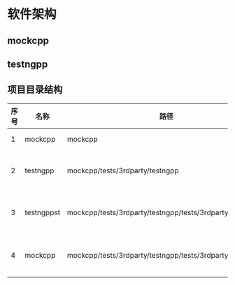 # 软件架构

## mockcpp

## testngpp

## 项目目录结构

| 序号 | 名称 | 路径 | 用途 |
| ---- | ---- | ----- | ---- |
| 1    | mockcpp | mockcpp | mockcpp源码 |
| 2    | testngpp | mockcpp/tests/3rdparty/testngpp | testngpp源码,也用来测试 1 mockcpp |
| 3    | testngppst | mockcpp/tests/3rdparty/testngpp/tests/3rdparty/testngppst | 测试testngpp的测试框架 |
| 4    | mockcpp | mockcpp/tests/3rdparty/testngpp/tests/3rdparty/mockcpp | 测试testngpp的mock框架 |
